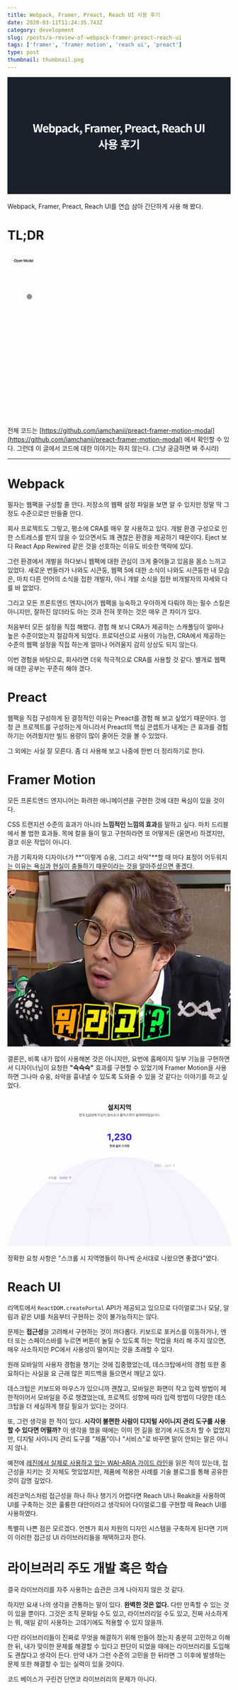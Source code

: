 ```yaml
---
title: Webpack, Framer, Preact, Reach UI 사용 후기
date: 2020-03-11T11:24:35.743Z
category: development
slug: /posts/a-review-of-webpack-framer-preact-reach-ui
tags: ['framer', 'framer motion', 'reach ui', 'preact']
type: post
thumbnail: thumbnail.png
---
```


![Webpack, Framer, Preact, Reach UI 사용 후기](thumbnail.png)

Webpack, Framer, Preact, Reach UI를 연습 삼아 간단하게 사용 해 봤다.

<!-- end -->

# TL;DR

![간단한 다이얼로그를 구현했다.](1.gif)

전체 코드는 [https://github.com/iamchanii/preact-framer-motion-modal](https://github.com/iamchanii/preact-framer-motion-modal) 에서 확인할 수 있다. 그런데 이 글에서 코드에 대한 이야기는 하지 않는다. (그냥 궁금하면 봐 주시라)

---

# Webpack

필자는 웹팩을 구성할 줄 안다. 저장소의 웹팩 설정 파일을 보면 알 수 있지만 정말 딱 그정도 수준으로만 만들줄 안다.

회사 프로젝트도 그렇고, 평소에 CRA를 매우 잘 사용하고 있다. 개발 환경 구성으로 인한 스트레스를 받지 않을 수 있으면서도 꽤 괜찮은 환경을 제공하기 때문이다. Eject 보다 React App Rewired 같은 것을 선호하는 이유도 비슷한 맥락에 있다.

그런 환경에서 개발을 하다보니 웹팩에 대한 관심이 크게 줄어들고 있음을 몸소 느끼고 있었다. 새로운 번들러가 나와도 시큰둥, 웹팩 5에 대한 소식이 나와도 시큰둥한 내 모습은, 마치 다른 언어의 소식을 접한 개발자, 아니 개발 소식을 접한 비개발자의 자세와 다를 바 없었다.

그리고 모든 프론트엔드 엔지니어가 웹팩을 능숙하고 우아하게 다뤄야 하는 필수 스킬은 아니지만, 잘하진 않더라도 아는 것과 전혀 못하는 것은 매우 큰 차이가 있다.

처음부터 모든 설정을 직접 해봤다. 경험 해 보니 CRA가 제공하는 스캐폴딩이 얼마나 높은 수준이었는지 절감하게 되었다. 프로덕션으로 사용이 가능한, CRA에서 제공하는 수준의 웹팩 설정을 직접 하는게 얼마나 어려울지 감히 상상도 되지 않는다.

이번 경험을 바탕으로, 회사라면 더욱 적극적으로 CRA를 사용할 것 같다. 별개로 웹팩에 대한 공부는 꾸준히 해야 겠다.

# Preact

웹팩을 직접 구성하게 된 결정적인 이유는 Preact를 경험 해 보고 싶었기 때문이다. 엄청 큰 프로젝트를 구성하는게 아니라서 Preact의 핵심 콘셉트가 내게는 큰 효과를 경험하기는 어려웠지만 빌드 용량이 많이 줄어든 것을 볼 수 있었다.

그 외에는 사실 잘 모른다. 좀 더 사용해 보고 나중에 한번 더 정리하기로 한다.

# Framer Motion

모든 프론트엔드 엔지니어는 화려한 애니메이션을 구현한 것에 대한 욕심이 있을 것이다.

CSS 트랜지션 수준의 효과가 아니라 **느낌적인 느낌의 효과**를 말하고 싶다. 마치 드리블에서 볼 법한 효과들.
목에 칼을 들이 밀고 구현하라면 또 어떻게든 (울면서) 하겠지만, 결코 쉬운 작업이 아니다.

가끔 기획자와 디자이너가 **"이렇게 슈웅, 그리고 솨악"**할 때 마다 표정이 어두워지는 이유는 욕심과 현실이 충돌하기 때문이라는 것을 알아주셨으면 좋겠다.
![개발자가 가끔 이렇게 보고 있을 수도 있다.](2.jpg)

결론은, 비록 내가 많이 사용해본 것은 아니지만, 요번에 홈페이지 일부 기능을 구현하면서 디자이너님이 요청한 **"슥슥슥"** 효과를 구현할 수 있었기에
Framer Motion을 사용하면 그나마 슈웅, 솨악을 흉내낼 수 있도록 도와줄 수 있을 것 같다는 이야기를 하고 싶었다.

![정확한 요청 사항은 "스크롤 시 지역명들이 하나씩 순서대로 나왔으면 좋겠다"였다.](3.gif)

정확한 요청 사항은 "스크롤 시 지역명들이 하나씩 순서대로 나왔으면 좋겠다"였다.

# Reach UI

리액트에서 `ReactDOM.createPortal` API가 제공되고 있으므로 다이얼로그나 모달, 알림과 같은 UI를 처음부터 구현하는 것이 불가능하지는 않다.

문제는 **접근성**을 고려해서 구현하는 것이 까다롭다. 키보드로 포커스를 이동하거나, 엔터 또는 스페이스바를 누르면 버튼이 눌릴 수 있도록 하는 작업을 처리 해 주지 않으면, 매우 사소하지만 PC에서 사용성이 떨어지는 것을 초래할 수 있다.

원래 모바일의 사용자 경험을 챙기는 것에 집중했었는데, 데스크탑에서의 경험 또한 중요하다는 사실을 요 근래 많은 피드백을 들으면서 깨닫고 있다.

데스크탑은 키보드와 마우스가 있으니까 괜찮고, 모바일은 화면이 작고 입력 방법이 제한적이어서 모바일을 주로 챙겼었는데,
프로젝트 성향에 따라 입력 방법이 다양한 데스크탑을 더 세심하게 챙길 필요가 있다는 것이다.

또, 그런 생각을 한 적이 있다. **시각이 불편한 사람이 디지털 사이니지 관리 도구를 사용할 수 있다면 어떨까?**
이 생각을 했을 때에는 이미 먼 길을 왔기에 시도조차 할 수 없었지만, 디지털 사이니지 관리 도구를 "제품"이나 "서비스"로 바꾸면 말이 안되는 말은 아니지 않나.

예전에 [레진에서 실제로 사용하고 있는 WAI-ARIA 가이드 라인](https://tech.lezhin.com/2018/04/20/wai-aria)을 읽은 적이 있는데,
접근성을 지키는 것 자체도 멋있었지만, 제품에 적용한 사례를 기술 블로그를 통해 공유한 것이 감명 깊었다.

레진코믹스처럼 접근성을 하나 하나 챙기기 어렵다면 Reach UI나 Reakit을 사용하여 UI를 구축하는 것은 훌륭한 대안이라고 생각되어 다이얼로그를 구현할 때 Reach UI를 사용하였다.

특별히 나쁜 점은 모르겠다. 언젠가 회사 차원의 디자인 시스템을 구축하게 된다면 기꺼이 이러한 접근성 UI 라이브러리들을 채택하고자 한다.

# 라이브러리 주도 개발 혹은 학습

결국 라이브러리를 자주 사용하는 습관은 크게 나아지지 않은 것 같다.

하지만 요새 나의 생각을 관통하는 말이 있다. **완벽한 것은 없다.** 다만 만족할 수 있는 것이 있을 뿐이다.
그것은 조직 문화일 수도 있고, 라이브러리일 수도 있고, 진짜 사소하게는 뭐, 매일 같이 사용하는 고데기에도 적용할 수 있지 않을까.

다만 라이브러리들이 진짜로 무엇을 해결하기 위해 만들어 졌는지 충분히 고민하고 이해한 뒤, 내가 맞이한 문제를 해결할 수 있다고 판단이 되었을 때에는
라이브러리를 도입해도 괜찮다고 생각이 든다. 만약 내가 그런 수준의 고민을 한 뒤라면 그 이후에 발생하는 문제 또한 해결할 수 있는 실력이 있을 것이다.

코드 베이스가 구린건 단연코 라이브러리의 문제가 아니다.
